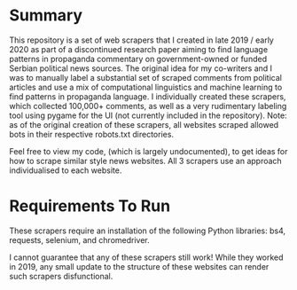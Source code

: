 # Summary
This repository is a set of web scrapers that I created in late 2019 / early 2020 as part of a discontinued research paper aiming to find language patterns in propaganda commentary on government-owned or funded Serbian political news sources. The original idea for my co-writers and I was to manually label a substantial set of scraped comments from political articles and use a mix of computational linguistics and machine learning to find patterns in propaganda language. I individually created these scrapers, which collected 100,000+ comments, as well as a very rudimentary labeling tool using pygame for the UI (not currently included in the repository). Note: as of the original creation of these scrapers, all websites scraped allowed bots in their respective robots.txt directories.

Feel free to view my code, (which is largely undocumented), to get ideas for how to scrape similar style news websites. All 3 scrapers use an approach individualised to each website.

# Requirements To Run
These scrapers require an installation of the following Python libraries:
bs4, requests, selenium, and chromedriver.

I cannot guarantee that any of these scrapers still work! While they worked in 2019, any small update to the structure of these websites can render such scrapers disfunctional. 
